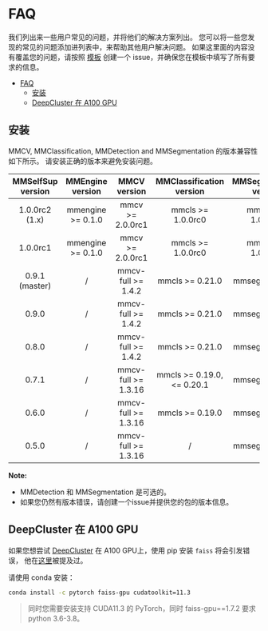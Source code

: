 # FAQ

我们列出来一些用户常见的问题，并将他们的解决方案列出。 您可以将一些您发现的常见的问题添加进列表中，来帮助其他用户解决问题。 如果这里面的内容没有覆盖您的问题，请按照 [模板](https://github.com/open-mmlab/mmselfsup/tree/master/.github/ISSUE_TEMPLATE) 创建一个 issue，并确保您在模板中填写了所有要求的信息。

- [FAQ](#faq)
  - [安装](#安装)
  - [DeepCluster 在 A100 GPU](#deepcluster-在-a100-gpu)

## 安装

MMCV, MMClassification, MMDetection and MMSegmentation 的版本兼容性如下所示。 请安装正确的版本来避免安装问题。

| MMSelfSup version | MMEngine version  |    MMCV version     |  MMClassification version   | MMSegmentation version | MMDetection version |
| :---------------: | :---------------: | :-----------------: | :-------------------------: | :--------------------: | :-----------------: |
|  1.0.0rc2 (1.x)   | mmengine >= 0.1.0 |  mmcv >= 2.0.0rc1   |      mmcls >= 1.0.0rc0      |   mmseg >= 1.0.0rc0    |  mmdet >= 3.0.0rc0  |
|     1.0.0rc1      | mmengine >= 0.1.0 |  mmcv >= 2.0.0rc1   |      mmcls >= 1.0.0rc0      |   mmseg >= 1.0.0rc0    |  mmdet >= 3.0.0rc0  |
|  0.9.1 (master)   |         /         | mmcv-full >= 1.4.2  |       mmcls >= 0.21.0       |    mmseg >= 0.20.2     |   mmdet >= 2.19.0   |
|       0.9.0       |         /         | mmcv-full >= 1.4.2  |       mmcls >= 0.21.0       |    mmseg >= 0.20.2     |   mmdet >= 2.19.0   |
|       0.8.0       |         /         | mmcv-full >= 1.4.2  |       mmcls >= 0.21.0       |    mmseg >= 0.20.2     |   mmdet >= 2.19.0   |
|       0.7.1       |         /         | mmcv-full >= 1.3.16 | mmcls >= 0.19.0, \<= 0.20.1 |    mmseg >= 0.20.2     |   mmdet >= 2.16.0   |
|       0.6.0       |         /         | mmcv-full >= 1.3.16 |       mmcls >= 0.19.0       |    mmseg >= 0.20.2     |   mmdet >= 2.16.0   |
|       0.5.0       |         /         | mmcv-full >= 1.3.16 |              /              |    mmseg >= 0.20.2     |   mmdet >= 2.16.0   |

**Note:**

- MMDetection 和 MMSegmentation 是可选的。
- 如果您仍然有版本错误，请创建一个issue并提供您的包的版本信息。

## DeepCluster 在 A100 GPU

如果您想尝试 [DeepCluster](https://github.com/open-mmlab/mmselfsup/blob/master/configs/selfsup/deepcluster/README.md) 在 A100 GPU上，使用 pip 安装 `faiss` 将会引发错误，
他在[这里](https://github.com/facebookresearch/faiss/issues/2076)被提及过。

请使用 conda 安装：

```bash
conda install -c pytorch faiss-gpu cudatoolkit=11.3
```

> 同时您需要安装支持 CUDA11.3 的 PyTorch，同时 faiss-gpu==1.7.2 要求 python 3.6-3.8。

